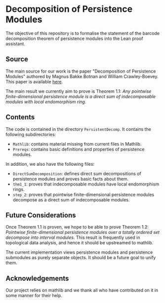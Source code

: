 # Decomposition of Persistence Modules

The objective of this repository is to formalise the statement of the barcode decomposition theorem of persistence modules into the Lean proof assistant.

## Source

The main source for our work is the paper "Decomposition of Persistence Modules" authored by Magnus Bakke Botnan and William Crawley-Boevey. This paper is available [here](https://arxiv.org/pdf/1811.08946).

The main result we currently aim to prove is Theorem 1.1: *Any pointwise finite-dimensional persistence module is a direct sum of indecomposable modules with local endomorphism ring*.

## Contents

The code is contained in the directory `PersistentDecomp`. It contains the following subdirectories:
* `Mathlib`: contains material missing from current files in Mathlib.
* `Prereqs`: contains basic definitions and properties of persistence modules.

In addition, we also have the following files:
* `DirectSumDecomposition`: defines direct sum decompositions of persistence modules and proves basic facts about them.
* `thm1_1`: proves that indecomposable modules have local endomorphism rings.
* `step_2`: proves that pointwise finite-dimensional persistence modules decompose as a direct sum of indecomposable modules.

## Future Considerations

Once Theorem 1.1 is proven, we hope to be able to prove Theorem 1.2: *Pointwise finite-dimensional persistence modules over a totally ordered set decompose into interval modules*. This result is frequently used in topological data analysis, and hence it should be upstreamed to mathlib.

The current implementation views persistence modules and persistence submodules as purely separate objects. It should be a future goal to unify them.

## Acknowledgements

Our project relies on mathlib and we thank all who have contributed on it in some manner for their help.
